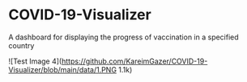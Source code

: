 # COVID-19-Visualizer
A dashboard for displaying the progress of vaccination in a specified country

![Test Image 4](https://github.com/KareimGazer/COVID-19-Visualizer/blob/main/data/1.PNG 1.1k)
